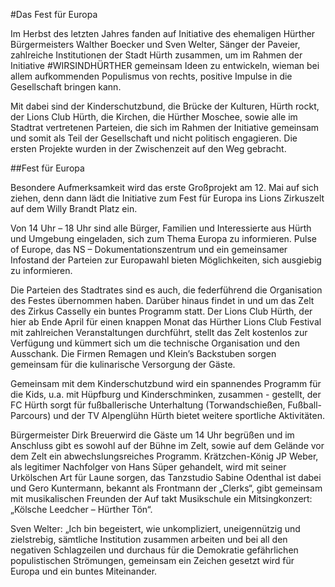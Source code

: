 #Das Fest für Europa

Im Herbst des letzten Jahres fanden auf Initiative des ehemaligen Hürther Bürgermeisters Walther Boecker und Sven
Welter, Sänger der Paveier, zahlreiche Institutionen der Stadt Hürth zusammen, um im Rahmen der Initiative
#WIRSINDHÜRTHER gemeinsam Ideen zu entwickeln, wieman bei allem aufkommenden Populismus von rechts, positive
Impulse in die Gesellschaft bringen kann.

Mit dabei sind der Kinderschutzbund, die Brücke der Kulturen,
Hürth rockt, der Lions Club Hürth, die Kirchen, die Hürther Moschee,
sowie alle im Stadtrat vertretenen Parteien, die sich im Rahmen der
Initiative gemeinsam und somit als Teil der Gesellschaft und nicht politisch
engagieren. Die ersten Projekte wurden in der Zwischenzeit auf den
Weg gebracht.

##Fest für Europa

Besondere Aufmerksamkeit wird das erste Großprojekt am 12. Mai
auf sich ziehen, denn dann lädt die Initiative zum Fest für Europa ins
Lions Zirkuszelt auf dem Willy Brandt Platz ein.

Von 14 Uhr – 18 Uhr sind alle Bürger, Familien und Interessierte aus
Hürth und Umgebung eingeladen, sich zum Thema Europa zu informieren. Pulse of Europe, das NS – Dokumentationszentrum und ein gemeinsamer Infostand der Parteien zur Europawahl bieten Möglichkeiten,
sich ausgiebig zu informieren.

Die Parteien des Stadtrates sind es auch, die federführend die Organisation des Festes übernommen haben. Darüber hinaus findet in und
um das Zelt des Zirkus Casselly ein buntes Programm statt. Der Lions Club
Hürth, der hier ab Ende April für einen knappen Monat das Hürther
Lions Club Festival mit zahlreichen Veranstaltungen durchführt, stellt das
Zelt kostenlos zur Verfügung und kümmert sich um die technische
Organisation und den Ausschank. Die Firmen Remagen und Klein’s Backstuben sorgen gemeinsam für die kulinarische Versorgung der Gäste.

Gemeinsam mit dem Kinderschutzbund wird ein spannendes Programm für die Kids, u.a. mit Hüpfburg und Kinderschminken, zusammen -
gestellt, der FC Hürth sorgt für fußballerische Unterhaltung (Torwandschießen, Fußball-Parcours) und der TV Alpenglühn Hürth bietet weitere sportliche Aktivitäten.

Bürgermeister Dirk Breuerwird die Gäste um 14 Uhr begrüßen und
im Anschluss gibt es sowohl auf der Bühne im Zelt, sowie auf dem Gelände vor dem Zelt ein abwechslungsreiches Programm.
Krätzchen-König JP Weber, als legitimer Nachfolger von Hans Süper
gehandelt, wird mit seiner Urkölschen Art für Laune sorgen, das Tanzstudio Sabine Odenthal ist dabei und Gero Kuntermann, bekannt als
Frontmann der „Clerks“, gibt gemeinsam mit musikalischen Freunden der
Auf takt Musikschule ein Mitsingkonzert: „Kölsche Leedcher – Hürther
Tön“.

Sven Welter: „Ich bin begeistert, wie unkompliziert, uneigennützig
und zielstrebig, sämtliche Institution zusammen arbeiten und bei all den
negativen Schlagzeilen und durchaus für die Demokratie gefährlichen populistischen Strömungen, gemeinsam ein Zeichen gesetzt wird für Europa und ein buntes Miteinander.
